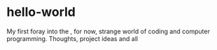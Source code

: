 # hello-world
My first foray into the , for now, strange world of coding and computer programming. Thoughts, project ideas and all
